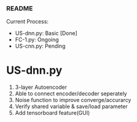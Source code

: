 ### README ###

Current Process:
- US-dnn.py: Basic [Done]
- FC-1.py: Ongoing
- US-cnn.py: Pending

# US-dnn.py #
1. 3-layer Autoencoder
2. Able to connect encoder/decoder seperately
3. Noise function to improve converge/accurarcy
4. Verify shared variable & save/load parameter 
5. Add tensorboard feature(GUI)
